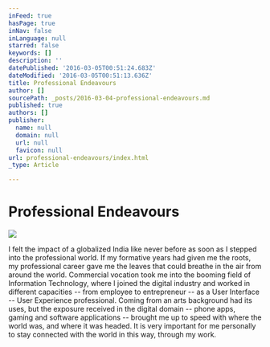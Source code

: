 ```yaml
---
inFeed: true
hasPage: true
inNav: false
inLanguage: null
starred: false
keywords: []
description: ''
datePublished: '2016-03-05T00:51:24.683Z'
dateModified: '2016-03-05T00:51:13.636Z'
title: Professional Endeavours
author: []
sourcePath: _posts/2016-03-04-professional-endeavours.md
published: true
authors: []
publisher:
  name: null
  domain: null
  url: null
  favicon: null
url: professional-endeavours/index.html
_type: Article

---
```

# Professional Endeavours
![](https://the-grid-user-content.s3-us-west-2.amazonaws.com/b6efb9a6-6079-4290-9f0c-24ed8a5f5f74.jpg)

I felt the impact of a globalized India like never before as soon as I 
stepped into the professional world. If my formative years had given me 
the roots, my professional career gave me the leaves that could breathe 
in the air from around the world. Commercial vocation took me into the 
booming field of Information Technology, where I joined the digital 
industry and worked in different capacities -- from employee to 
entrepreneur -- as a User Interface -- User Experience professional. 
Coming from an arts background had its uses, but the exposure received 
in the digital domain -- phone apps, gaming and software 
applications -- brought me up to speed with where the world was, and 
where it was headed. It is very important for me personally to stay 
connected with the world in this way, through my work.